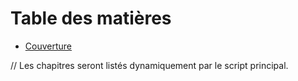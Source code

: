 # Table des matières

- [Couverture](cover.md)

// Les chapitres seront listés dynamiquement par le script principal.
